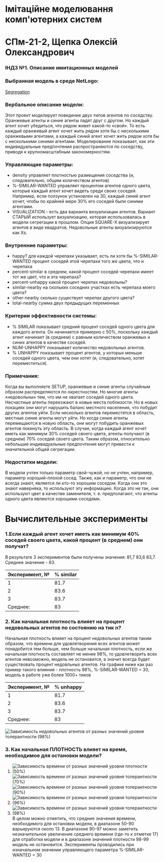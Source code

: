 #  Імітаційне моделювання комп'ютерних систем #
#  СПм-21-2, Щепка Олексій Олександрович #
### ІНДЗ №1. Описание имитационных моделей ###

### Выбранная модель в среде NetLogo: ###
[Segregation](http://www.netlogoweb.org/launch#http://www.netlogoweb.org/assets/modelslib/Sample%20Models/Social%20Science/Segregation.nlogo)

### Вербальное описание модели: ###
Этот проект моделирует поведение двух типов агентов по соседству. Оранжевые агенты и синие агенты ладят друг с другом. Но каждый агент хочет убедиться, что рядом живет какой-то «свой». То есть каждый оранжевый агент хочет жить рядом хотя бы с несколькими оранжевыми агентами, а каждый синий агент хочет жить рядом хотя бы с несколькими синими агентами. Моделирование показывает, как эти индивидуальные предпочтения распространяются по соседству, приводя к крупномасштабным закономерностям.

### Управляющие параметры: ###
+ density управляет плотностью размещения соседства (и, следовательно, общим количеством агентов)
+ %-SIMILAR-WANTED управляет процентом агентов одного цвета, которые каждый агент хочет видеть среди своих соседей. Например, если ползунок установлен на 30, каждый синий агент хочет, чтобы по крайней мере 30% его соседей были синими агентами.
+ VISUALIZATION - есть два варианта визуализации агентов. Вариант СТАРЫЙ использует визуализацию, которая использовалась в модели сегрегации в прошлом. Опция SQUARE-X визуализирует агентов в виде квадратов. Недовольные агенты визуализируются как Xs.

### Внутренние параметры: ###
+ happy? для каждой черепахи указывает, есть ли хотя бы %-SIMILAR-WANTED процент соседей этой черепахи того же цвета, что и черепаха
+ percent-similar в среднем, какой процент соседей черепахи имеет тот же цвет, что и эта черепаха?
+ percent-unhappy какой процент черепах недовольны?
+ similar-nearby на скольких соседних участках есть черепаха моего цвета?
+ other-nearby сколько существует черепах другого цвета?
+ total-nearby сумма двух предыдущих переменных

### Критерии эффективности системы: ###
+ % SIMILAR показывает средний процент соседей одного цвета для каждого агента. Он начинается примерно с 50%, поскольку каждый агент начинает (в среднем) с равным количеством оранжевых и синих агентов в качестве соседей.
+ NUM-UNHAPPY показывает количество недовольных агентов.
+ % UNHAPPY показывает процент агентов, у которых меньше соседей одного цвета, чем они хотят (и, следовательно, хотят переместиться).

### Примечания: ###
Когда вы выполняете SETUP, оранжевые и синие агенты случайным образом распределяются по окрестностям. Но многие агенты «недовольны» тем, что им не хватает соседей одного цвета. Несчастные агенты переезжают в новые места поблизости. Но в новых локациях они могут нарушить баланс местного населения, что побудит других агентов уйти. Если несколько агентов переместятся в область, местные синие агенты могут уйти. Но когда синие агенты перемещаются в новую область, они могут побудить оранжевых агентов покинуть эту область.
В случае, когда каждый агент хочет иметь как минимум 30% соседей своего цвета, агенты получают (в среднем) 70% соседей своего цвета. Таким образом, относительно небольшие индивидуальные предпочтения могут привести к значительной общей сегрегации.

### Недостатки модели: ###
В модели учтен только параметр свой-чужой, но не учтен, например, параметр хороший-плохой сосед. Также, как и параметр, что они не всегда знают, является ли кто-то хорошим соседом. Когда они это знают наверняка, то используют эту информацию. Когда это не так, они используют цвет в качестве заменителя, т. е. предполагают, что агенты одного цвета являются хорошими соседями.

# Вычислительные эксперименты #
### 1.Если каждый агент хочет иметь как минимум 40% соседей своего цвета, какой процент (в среднем) они получат? ###
В результате 3 экспериментов были получены значения: 81,7	83,6	83,7. Среднее значение - 83.

<table>
<thead>
<tr><th>Эксперимент, №</th><th>% similar</th></tr>
</thead>
<tbody>
<tr><td>1</td><td>81.7</td></tr>
<tr><td>2</td><td>83.6</td></tr>
<tr><td>3</td><td>83.7</td></tr>
<tr><td>Среднее:</td><td>83</td></tr>
</tbody>
</table>

### 2. Как начальная плотность влияет на процент недовольных агентов по состоянию на тик n? ###
Начальная плотность влияет на процент недовольных агентов таким образом, что времени для удовлетворения всех агентов может понадобится тем больше, чем больше начальная плотность, если же начальная плотность составляет не менее 98%, то удовлетворить всех агентов невозможно, модель не остановится, а значит всегда будет существовать процент недовльных агентов. На графике ниже как раз пример такого влияния - плотность 98%, %-SIMILAR-WANTED = 30, модель в работе уже более 1000+ тиков
<table>
<thead>
<tr><th>Эксперимент, №</th><th>% unhappy</th></tr>
</thead>
<tbody>
<tr><td>1</td><td>81.7</td></tr>
<tr><td>2</td><td>83.6</td></tr>
<tr><td>3</td><td>83.7</td></tr>
<tr><td>Среднее:</td><td>83</td></tr>
</tbody>
</table>

![Зависимость недовольных агентов от разных значений уровня толерантности (98%)](98.png)
### 3. Как начальная ПЛОТНОСТЬ влияет на время, необходимое для остановки модели? ###
1) ![Зависимость времени от разных значений уровня плотности (50%)](50.png)
   ![Зависимость времени от разных значений уровня толерантности (70%)](70.png)
   ![Зависимость времени от разных значений уровня толерантности (90%)](90.png)
2) ![Зависимость времени от разных значений уровня толерантности (96%)](96.png)
3) ![Зависимость времени от разных значений уровня толерантности (98%)](98.png)
В целом можно отметить, что средние значения времени, необходимого для остановки модели, в диапазоне 50-90 варьируются около 13. В диапазоне 90-97 можно заметить незначительное увеличение среднего времени (где-то к отметке 17) для отработки модели и в диапазоне значений плотности 98-99 модель не остановится. Эксперименты проводились при изначальном значении управляющего параметра %-SIMILAR-WANTED = 30

